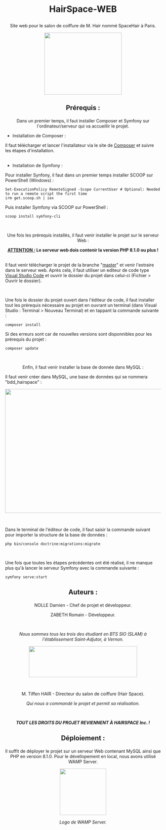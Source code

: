 # <p align="center">HairSpace-WEB</p>

<p align="center">Site web pour le salon de coiffure de M. Hair nommé SpaceHair à Paris.</p>

<p align="center"><img width="250" height="200" src="https://zupimages.net/up/22/41/2vk2.png"></p>

## <p align="center">Prérequis :</p>

<p align="center">Dans un premier temps, il faut installer Composer et Symfony sur l'ordinateur/serveur qui va accueillir le projet.</p>

- Installation de Composer :

Il faut télécharger et lancer l'installateur via le site de [Composer](https://getcomposer.org/download/) et suivre les étapes d'installation.
<br/><br/>
- Installation de Symfony :

Pour installer Synfony, il faut dans un premier temps installer SCOOP sur PowerShell (Windows) :
```
Set-ExecutionPolicy RemoteSigned -Scope CurrentUser # Optional: Needed to run a remote script the first time
irm get.scoop.sh | iex
```

Puis installer Symfony via SCOOP sur PowerShell :
```
scoop install symfony-cli
```

</br>

<p align="center">Une fois les prérequis installés, il faut venir installer le projet sur le serveur Web :</p>

**<center><u>ATTENTION :</u> Le serveur web dois contenir la version PHP 8.1.0 ou plus !</center>**

<br/>Il faut venir télécharger le projet de la branche "[master](https://github.com/DNOLLE27/HairSpace-WEB/tree/master)" et venir l'extraire dans le serveur web. Après cela, il faut utiliser un editeur de code type [Visual Studio Code](https://code.visualstudio.com/download) et ouvrir le dossier du projet dans celui-ci (Fichier > Ouvrir le dossier).

<br/>

Une fois le dossier du projet ouvert dans l'éditeur de code, il faut installer tout les prérequis nécessaire au projet en ouvrant un terminal (dans Visual Studio : Terminal > Nouveau Terminal) et en tappant la commande suivante :
```
composer install
```

Si des erreurs sont car de nouvelles versions sont disponnibles pour les prérequis du projet :
```
composer update
```

</br>

<p align="center">Enfin, il faut venir installer la base de donnée dans MySQL :</p>

Il faut venir créer dans MySQL, une base de données qui se nommera "bdd_hairspace" :
<p align="left"><img width="700" height="400" src="https://zupimages.net/up/22/41/y61l.png"></p>

<br/>

Dans le terminal de l'éditeur de code, il faut saisir la commande suivant pour importer la structure de la base de données :
```
php bin/console doctrine:migrations:migrate
```

<br/>

Une fois que toutes les étapes précédentes ont été réalisé, il ne manque plus qu'à lancer le serveur Symfony avec la commande suivante :
```
symfony serve:start
```
## <p align="center">Auteurs :</p>
<p align="center">NOLLE Damien - Chef de projet et développeur.</p>
<p align="center">ZABETH Romain - Développeur.</p>

<br/>

*<p align="center">Nous sommes tous les trois des étudiant en BTS SIO (SLAM) à l'établissement Saint-Adjutor, à Vernon.</p>*

<p align="center"><img width="350" height="100" src="https://www.stadjutor.com/wp-content/uploads/2021/01/logo-stadjutor.png"></p>

<br/>

<p align="center">M. Tiffen HAIR - Directeur du salon de coiffure (Hair Space).</p>

*<p align="center">Qui nous a commandé le projet et permit sa réalisation.</p>*
<br/>
***<p align="center">TOUT LES DROITS DU PROJET REVIENNENT À HAIRSPACE Inc. !</p>***

## <p align="center">Déploiement :</p>

<p align="center">Il suffit de déployer le projet sur un serveur Web contenant MySQL ainsi que PHP en version 8.1.0. Pour le dévellopement en local, nous avons utilisé WAMP Server.</p>

<p align="center"><img width="150" height="150" src="https://upload.wikimedia.org/wikipedia/commons/f/f8/WampServer-logo.png"></p>

*<p align="center">Logo de WAMP Server.</p>*